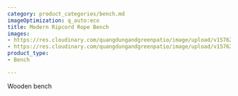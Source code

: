 ```yaml
---
category: product_categories/bench.md
imageOptimization: q_auto:eco
title: Modern Ripcord Rope Bench
images:
- https://res.cloudinary.com/quangdungandgreenpatio/image/upload/v1576200379/posts/DSC07267_csdmnf.png
- https://res.cloudinary.com/quangdungandgreenpatio/image/upload/v1576200378/posts/DSC07264_prbpms.png
product_type:
- Bench

---
```

Wooden bench